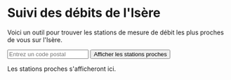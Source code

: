 # Suivi des débits de l'Isère

Voici un outil pour trouver les stations de mesure de débit les plus proches de vous sur l'Isère.

<input type="text" id="codePostal" placeholder="Entrez un code postal">
<button onclick="afficherStationsProches()">Afficher les stations proches</button>
<p id="stations-proches">Les stations proches s'afficheront ici.</p>

<script>
  // Fonction pour récupérer les stations sur l'Isère
  async function getStations() {
    const url = 'https://hubeau.eaufrance.fr/api/v2/hydrometrie/referentiel/stations?code_entite=W&libelle_cours_eau=Isère&size=100';
    try {
      const response = await fetch(url);
      if (!response.ok) {
        throw new Error(`HTTP error! status: ${response.status}`);
      }
      const data = await response.json();
      return data.data;
    } catch (error) {
      console.error('Erreur lors de la récupération des stations :', error);
      return [];
    }
  }

  // Fonction pour calculer la distance en km
  function calculateDistance(lat1, lon1, lat2, lon2) {
    const R = 6371; // Rayon de la Terre en km
    const dLat = (lat2 - lat1) * Math.PI / 180;
    const dLon = (lon2 - lon1) * Math.PI / 180;
    const a =
      Math.sin(dLat/2) * Math.sin(dLat/2) +
      Math.cos(lat1 * Math.PI / 180) * Math.cos(lat2 * Math.PI / 180) *
      Math.sin(dLon/2) * Math.sin(dLon/2);
    const c = 2 * Math.atan2(Math.sqrt(a), Math.sqrt(1-a));
    return R * c;
  }

  // Fonction pour récupérer le débit d'une station
  async function getDebitStation(codeStation) {
    const url = `https://hubeau.eaufrance.fr/api/v2/hydrometrie/observations_tr?code_entite=${codeStation}&grandeur_hydro=Q&size=1`;
    try {
      const response = await fetch(url);
      if (!response.ok) {
        throw new Error(`HTTP error! status: ${response.status}`);
      }
      const data = await response.json();
      if (data.data && data.data.length > 0) {
        return data.data[0].resultat_obs / 1000; // Conversion en m³/s
      }
      return 'N/A';
    } catch (error) {
      console.error('Erreur lors de la récupération du débit :', error);
      return 'N/A';
    }
  }

  // Fonction pour obtenir les coordonnées à partir d'un code postal
  async function getCoordinatesFromPostalCode(postalCode) {
    const url = `https://nominatim.openstreetmap.org/search?postalcode=${postalCode}&country=France&format=json`;

    try {
      const response = await fetch(url);
      if (!response.ok) {
        throw new Error(`HTTP error! status: ${response.status}`);
      }
      const data = await response.json();
      if (data && data.length > 0) {
        return { latitude: parseFloat(data[0].lat), longitude: parseFloat(data[0].lon) };
      }
      return null;
    } catch (error) {
      console.error('Erreur lors de la récupération des coordonnées :', error);
      return null;
    }
  }

  // Fonction principale pour afficher les stations proches
  async function afficherStationsProches() {
    const codePostal = document.getElementById('codePostal').value;
    if (!codePostal) {
      alert('Veuillez entrer un code postal.');
      return;
    }

    const coordinates = await getCoordinatesFromPostalCode(codePostal);
    if (!coordinates) {
      alert('Impossible de trouver les coordonnées pour ce code postal.');
      return;
    }

    const stations = await getStations();
    const stationsAvecDistances = stations.map(station => {
      const distance = calculateDistance(coordinates.latitude, coordinates.longitude, station.latitude, station.longitude);
      return { ...station, distance };
    });

    stationsAvecDistances.sort((a, b) => a.distance - b.distance);
    const stationsProches = stationsAvecDistances.slice(0, 3);

    const stationsProchesElement = document.getElementById('stations-proches');
    stationsProchesElement.innerHTML = '<h3>Stations les plus proches :</h3>';

    for (const station of stationsProches) {
      const debit = await getDebitStation(station.code_station);
      stationsProchesElement.innerHTML += `<p>${station.libelle_station} : ${debit} m³/s (Distance: ${station.distance.toFixed(2)} km)</p>`;
    }
  }
</script>
